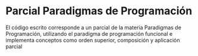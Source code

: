# Parcial Paradigmas de Programación  

El código escrito corresponde a un parcial de la materia Paradigmas de Programación, utilizando el paradigma de programación funcional e implementa conceptos como orden superior, composición y aplicación parcial
